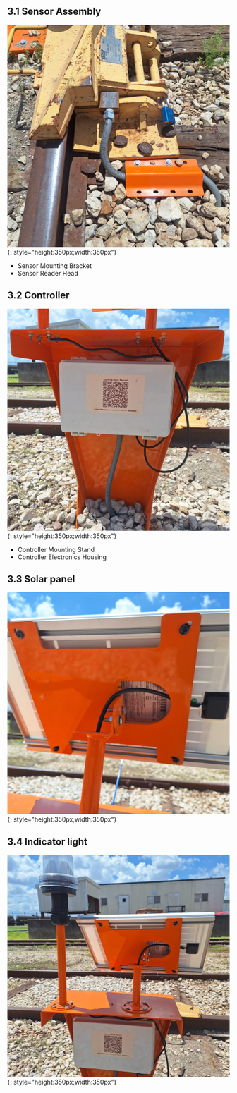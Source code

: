 ## 3.1 Sensor Assembly

![Derail Sensor](assets/derail_sensor.jpg){: style="height:350px;width:350px"}

* Sensor Mounting Bracket
* Sensor Reader Head

## 3.2 Controller

![Controller](assets/derail_housing.jpg){: style="height:350px;width:350px"}

* Controller Mounting Stand
* Controller Electronics Housing

## 3.3 Solar panel

![Derail Solar Panel](assets/solar_adjust.jpg){: style="height:350px;width:350px"}

## 3.4 Indicator light

![Derail Solar Panel](assets/derail_stand.jpg){: style="height:350px;width:350px"}
